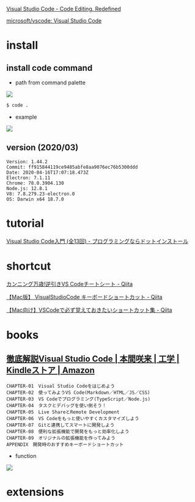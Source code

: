 
[Visual Studio Code - Code Editing. Redefined](https://code.visualstudio.com/)

[microsoft/vscode: Visual Studio Code](https://github.com/microsoft/vscode)

# install

## install code command

- path from command palette

![](https://i.gyazo.com/39bce927fea71a5ced7a957b53c42826.png)

```sh
$ code .
```

- example

![](https://i.gyazo.com/646502220aeb3bb1c85682041e1aaa5d.png)


## version (2020/03)

```
Version: 1.44.2
Commit: ff915844119ce9485abfe8aa9076ec76b5300ddd
Date: 2020-04-16T17:07:18.473Z
Electron: 7.1.11
Chrome: 78.0.3904.130
Node.js: 12.8.1
V8: 7.8.279.23-electron.0
OS: Darwin x64 18.7.0
```

# tutorial

[Visual Studio Code入門 (全13回) - プログラミングならドットインストール](https://dotinstall.com/lessons/basic_vscode)

# shortcut

[カンニング万歳!逆引きVS Codeチートシート - Qiita](https://qiita.com/4_mio_11/items/e304809b10c400fba407)

[【Mac版】 VisualStudioCode キーボードショートカット - Qiita](https://qiita.com/naru0504/items/99495c4482cd158ddca8)

[【Mac向け】VSCodeで必ず覚えておきたいショートカット集 - Qiita](https://qiita.com/1coin178/items/1cfa68c41a4e098ea8ae)

# books

## [徹底解説Visual Studio Code | 本間咲来 | 工学 | Kindleストア | Amazon](https://www.amazon.co.jp/dp/B07YD6VFSK)

```
CHAPTER-01　Visual Studio Codeをはじめよう
CHAPTER-02　使ってみようVS Code(Markdown／HTML／JS／CSS)
CHAPTER-03　VS Codeでプログラミング(TypeScript／Node.js)
CHAPTER-04　タスクとデバッグを使い倒そう！
CHAPTER-05　Live ShareとRemote Development
CHAPTER-06　VS Codeをもっと使いやすくカスタマイズしよう
CHAPTER-07　Gitと連携してスマートに開発しよう
CHAPTER-08　便利な拡張機能で開発をもっと効率化しよう
CHAPTER-09　オリジナルの拡張機能を作ってみよう
APPENDIX　開発時のおすすめキーボードショートカット
```

- function

![](https://i.gyazo.com/682d337d5d46ef470ec4e702d6e02725.png)


# extensions


